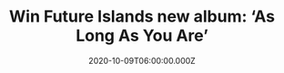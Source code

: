 ---
campaign-uuid: "c-22c45456-5dc2-4bd6-b281-8ef672c11d25"
type: "Competition"
category: "Music"
date: "2020-10-09T06:00:00.000Z"
end-date: "2020-11-09T23:59:00.000Z"
disable-form: false
is_promoted: false
has_entry_page: true
title: "Win Future Islands new album: ‘As Long As You Are’"
competition-description: "<p>We are giving away a copy of ‘As Long As You Are’, the\
  \ brand new record by The Baltimore band Future Islands. ‘As Long As You Are’ is\
  \ Future Islands sixth studio album. It looks to the past as well as the future,\
  \ confronting old ghosts and embracing a new hope. It is an album about trust, full\
  \ of honesty, redemption and “letting go”, allowing old wounds to heal and bringing\
  \ painful chapters to a close</p>\n<p>Click below for a chance to win.</p>\n"
hero-header: "Win Future Islands new album: ‘As Long As You Are’"
terms-confirmation: "N/A"
banner-img: "https://assets.expresslyapp.com/asset-4069eed5-e12c-4009-b827-8352d8ed06be.jpg"
logo-left-href: "aaa.nme.com"
logo-left-image: "https://assets.expresslyapp.com/asset-cae81548-c763-423c-ad73-a2bdb78ede46.jpg"
logo-left-title: "NME AAA"
bg-image-hero: "https://assets.expresslyapp.com/asset-74c042e4-35ac-4fa3-94a8-94d66292133d.jpg"
bg-image-first: "https://assets.expresslyapp.com/asset-777fa68d-b1ea-45cf-a916-f10d1e44c373.jpg"
section1-content: "<p>’As Long As You Are’ is the sixth studio album by The Baltimore\
  \ band Future Islands. It signals a new era for Future Islands. Drummer Mike Lowry\
  \ officially joins as a fully-fledged member and songwriter bolstering the founding\
  \ trio of William Cashion, Samuel T. Herring and Gerrit Welmers. Together, the four-piece\
  \ took on official production duties for the first time, co-producing ‘As Long As\
  \ You Are’ with engineer Steve Wright at his Wrightway Studios in Baltimore. Their\
  \ brand of new wave synth-pop full of bright melodies and heavenly choruses is as\
  \ euphoric and uninhibitedly joyful as anything the band has done in their 14-year\
  \ career. \n</p>\n<p>Click below and it could be yours.</p>\n"
entry-title: "Win Future Islands new album: ‘As Long As You Are’"
entry-content: "<p>Enter the draw to win Future Islands new album: ‘As Long As You\
  \ Are’ by completing the form below before 23:59 on the 8th of November  2020.</p>\n"
has-winner: false
prize-description: "Future Islands new album: ‘As Long As You Are’"
special-conditions: "Multiple entries are allowed up to one every day.\r\n\r\nThis\
  \ competition is also available on: https://club.expressly.io/competitions/future-islands-as-long-as-you-are-giveaway"
country-restrictions:
- "GB"
---